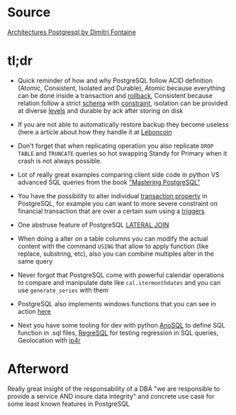 # Source

[Architectures Postgresql by Dimitri Fontaine](https://tapoueh.org/images/confs/BBL-Orness-Meetup-2018.pdf)

# tl;dr

+ Quick reminder of how and why PostgreSQL follow ACID definition (Atomic, Consistent, Isolated and Durable), Atomic because everything can be done inside a transaction and [rollback](https://www.postgresql.org/docs/current/sql-rollback.html), Consistent because relation follow a strict [schema](https://www.postgresql.org/docs/current/ddl-schemas.html) with [constraint](https://www.postgresql.org/docs/current/ddl-constraints.html), isolation can be provided at diverse [levels](https://www.postgresql.org/docs/9.1/transaction-iso.html) and durable by ack after storing on disk


+ If you are not able to automatically restore backup they become useless (here a article about how they handle it at [Leboncoin](https://medium.com/leboncoin-engineering-blog/managing-postgresql-backup-and-replication-for-very-large-databases-61fb36e815a0)

+ Don't forget that when replicating operation you also replicate `DROP TABLE` and `TRUNCATE` queries so hot swapping Standy for Primary when it crash is not always possible.

+ Lot of really great examples comparing client side code in python VS advanced SQL queries from the book ["Mastering PostgreSQL"](https://masteringpostgresql.com/)

+ You have the possibility to alter individual [transaction property](https://www.postgresql.org/docs/current/sql-set-transaction.html) in PostgreSQL, for example you can want to more severe constraint on financial transaction that are over a certain sum using a [triggers](https://www.postgresql.eu/events/pgdayparis2018/sessions/session/1841/slides/76/triggers_pdfa.pdf) 

+ One abstruse feature of PostgreSQL [LATERAL JOIN](https://medium.com/kkempin/postgresqls-lateral-join-bfd6bd0199df)

+ When doing a alter on a table columns you can modify the actual content with the command `USING` that allow to apply function (like replace, substring, etc), also you can combine multiples alter in the same query

+ Never forgot that PostgreSQL come with powerful calendar operations to compare and manipulate date like `cal.itermonthdates` and you can use `generate_series` with them

+ PostgreSQL also implements windows functions that you can see in action [here](https://www.citusdata.com/blog/2018/06/01/fun-with-sql-window-functions-in-postgresql/)

+ Next you have some tooling for dev with python [AnoSQL](https://github.com/honza/anosql) to define SQL function in .sql files, [RegreSQL](https://github.com/dimitri/regresql) for testing regression in SQL queries, Geolocation with [ip4r](https://tapoueh.org/blog/2018/08/geolocation-with-postgresql/)

# Afterword

Really great insight of the responsability of a DBA "we are responsible to provide a service AND insure data integrity" and concrete use case for some least known features in PostgreSQL
